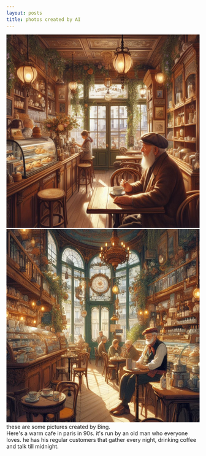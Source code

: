 ```yaml
---
layout: posts
title: photos created by AI
---
```


![picture](assets/images/arefe/AIpic1.jpeg)
![picture](assets/images/arefe/AIpic2.jpeg)
these are some pictures created by Bing. <br>
Here's a warm cafe in paris in 90s. it's run by an old man who everyone loves. he has his regular customers that gather every night, drinking coffee and talk till midnight.